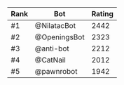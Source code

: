 Rank|Bot|Rating
---|---|---
#1|@NilatacBot|2442
#2|@OpeningsBot|2323
#3|@anti-bot|2212
#4|@CatNail|2012
#5|@pawnrobot|1942
